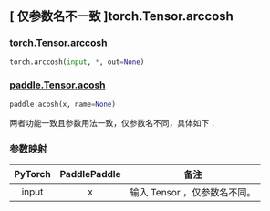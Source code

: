 ## [ 仅参数名不一致 ]torch.Tensor.arccosh

### [torch.Tensor.arccosh](https://pytorch.org/docs/stable/generated/torch.arccosh.html#torch.arccosh)

```python
torch.arccosh(input, *, out=None)
```

### [paddle.Tensor.acosh](https://www.paddlepaddle.org.cn/documentation/docs/zh/api/paddle/acosh_cn.html#acosh)

```python
paddle.acosh(x, name=None)
```

两者功能一致且参数用法一致，仅参数名不同，具体如下：

### 参数映射

| PyTorch                  | PaddlePaddle         | 备注                         |
| ------------------------ | -------------------- | ---------------------------- |
| <center> input </center> | <center> x </center> | 输⼊ Tensor ，仅参数名不同。 |
